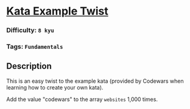 # [Kata Example Twist](https://www.codewars.com/kata/525c1a07bb6dda6944000031)

### Difficulty: `8 kyu`

### Tags: `Fundamentals`

## Description

This is an easy twist to the example kata (provided by Codewars when learning how to create your own kata).

Add the value "codewars" to the array `websites` 1,000 times.

